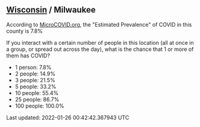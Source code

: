 
## [Wisconsin](/united-states/wisconsin) / Milwaukee

According to [MicroCOVID.org](http://microcovid.org),
the "Estimated Prevalence" of COVID in this county is 7.8%

If you interact with a certain number of people in this location
(all at once in a group, or spread out across the day), what is the chance that
1 or more of them has COVID?

- 1 person: 7.8%
- 2 people: 14.9%
- 3 people: 21.5%
- 5 people: 33.2%
- 10 people: 55.4%
- 25 people: 86.7%
- 100 people: 100.0%

Last updated: 2022-01-26 00:42:42.367943 UTC
